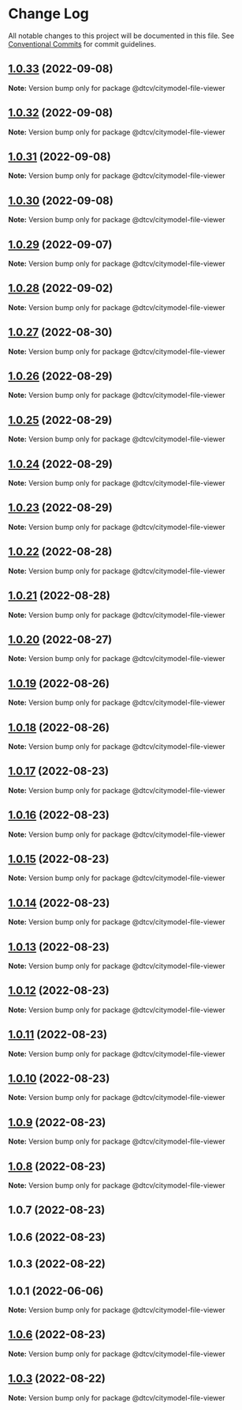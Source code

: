 # Change Log

All notable changes to this project will be documented in this file.
See [Conventional Commits](https://conventionalcommits.org) for commit guidelines.

## [1.0.33](https://github.com/paramountric/digitaltwincityviewer/compare/@dtcv/citymodel-file-viewer@1.0.32...@dtcv/citymodel-file-viewer@1.0.33) (2022-09-08)

**Note:** Version bump only for package @dtcv/citymodel-file-viewer





## [1.0.32](https://github.com/paramountric/digitaltwincityviewer/compare/@dtcv/citymodel-file-viewer@1.0.31...@dtcv/citymodel-file-viewer@1.0.32) (2022-09-08)

**Note:** Version bump only for package @dtcv/citymodel-file-viewer





## [1.0.31](https://github.com/paramountric/digitaltwincityviewer/compare/@dtcv/citymodel-file-viewer@1.0.30...@dtcv/citymodel-file-viewer@1.0.31) (2022-09-08)

**Note:** Version bump only for package @dtcv/citymodel-file-viewer





## [1.0.30](https://github.com/paramountric/digitaltwincityviewer/compare/@dtcv/citymodel-file-viewer@1.0.29...@dtcv/citymodel-file-viewer@1.0.30) (2022-09-08)

**Note:** Version bump only for package @dtcv/citymodel-file-viewer





## [1.0.29](https://github.com/paramountric/digitaltwincityviewer/compare/@dtcv/citymodel-file-viewer@1.0.28...@dtcv/citymodel-file-viewer@1.0.29) (2022-09-07)

**Note:** Version bump only for package @dtcv/citymodel-file-viewer





## [1.0.28](https://github.com/paramountric/digitaltwincityviewer/compare/@dtcv/citymodel-file-viewer@1.0.27...@dtcv/citymodel-file-viewer@1.0.28) (2022-09-02)

**Note:** Version bump only for package @dtcv/citymodel-file-viewer





## [1.0.27](https://github.com/paramountric/digitaltwincityviewer/compare/@dtcv/citymodel-file-viewer@1.0.26...@dtcv/citymodel-file-viewer@1.0.27) (2022-08-30)

**Note:** Version bump only for package @dtcv/citymodel-file-viewer





## [1.0.26](https://github.com/paramountric/digitaltwincityviewer/compare/@dtcv/citymodel-file-viewer@1.0.25...@dtcv/citymodel-file-viewer@1.0.26) (2022-08-29)

**Note:** Version bump only for package @dtcv/citymodel-file-viewer





## [1.0.25](https://github.com/paramountric/digitaltwincityviewer/compare/@dtcv/citymodel-file-viewer@1.0.24...@dtcv/citymodel-file-viewer@1.0.25) (2022-08-29)

**Note:** Version bump only for package @dtcv/citymodel-file-viewer





## [1.0.24](https://github.com/paramountric/digitaltwincityviewer/compare/@dtcv/citymodel-file-viewer@1.0.23...@dtcv/citymodel-file-viewer@1.0.24) (2022-08-29)

**Note:** Version bump only for package @dtcv/citymodel-file-viewer





## [1.0.23](https://github.com/paramountric/digitaltwincityviewer/compare/@dtcv/citymodel-file-viewer@1.0.22...@dtcv/citymodel-file-viewer@1.0.23) (2022-08-29)

**Note:** Version bump only for package @dtcv/citymodel-file-viewer





## [1.0.22](https://github.com/paramountric/digitaltwincityviewer/compare/@dtcv/citymodel-file-viewer@1.0.21...@dtcv/citymodel-file-viewer@1.0.22) (2022-08-28)

**Note:** Version bump only for package @dtcv/citymodel-file-viewer





## [1.0.21](https://github.com/paramountric/digitaltwincityviewer/compare/@dtcv/citymodel-file-viewer@1.0.20...@dtcv/citymodel-file-viewer@1.0.21) (2022-08-28)

**Note:** Version bump only for package @dtcv/citymodel-file-viewer





## [1.0.20](https://github.com/paramountric/digitaltwincityviewer/compare/@dtcv/citymodel-file-viewer@1.0.19...@dtcv/citymodel-file-viewer@1.0.20) (2022-08-27)

**Note:** Version bump only for package @dtcv/citymodel-file-viewer





## [1.0.19](https://github.com/paramountric/digitaltwincityviewer/compare/@dtcv/citymodel-file-viewer@1.0.18...@dtcv/citymodel-file-viewer@1.0.19) (2022-08-26)

**Note:** Version bump only for package @dtcv/citymodel-file-viewer





## [1.0.18](https://github.com/paramountric/digitaltwincityviewer/compare/@dtcv/citymodel-file-viewer@1.0.17...@dtcv/citymodel-file-viewer@1.0.18) (2022-08-26)

**Note:** Version bump only for package @dtcv/citymodel-file-viewer





## [1.0.17](https://github.com/paramountric/digitaltwincityviewer/compare/@dtcv/citymodel-file-viewer@1.0.16...@dtcv/citymodel-file-viewer@1.0.17) (2022-08-23)

**Note:** Version bump only for package @dtcv/citymodel-file-viewer





## [1.0.16](https://github.com/paramountric/digitaltwincityviewer/compare/@dtcv/citymodel-file-viewer@1.0.15...@dtcv/citymodel-file-viewer@1.0.16) (2022-08-23)

**Note:** Version bump only for package @dtcv/citymodel-file-viewer





## [1.0.15](https://github.com/paramountric/digitaltwincityviewer/compare/@dtcv/citymodel-file-viewer@1.0.14...@dtcv/citymodel-file-viewer@1.0.15) (2022-08-23)

**Note:** Version bump only for package @dtcv/citymodel-file-viewer





## [1.0.14](https://github.com/paramountric/digitaltwincityviewer/compare/@dtcv/citymodel-file-viewer@1.0.13...@dtcv/citymodel-file-viewer@1.0.14) (2022-08-23)

**Note:** Version bump only for package @dtcv/citymodel-file-viewer





## [1.0.13](https://github.com/paramountric/digitaltwincityviewer/compare/@dtcv/citymodel-file-viewer@1.0.12...@dtcv/citymodel-file-viewer@1.0.13) (2022-08-23)

**Note:** Version bump only for package @dtcv/citymodel-file-viewer





## [1.0.12](https://github.com/paramountric/digitaltwincityviewer/compare/@dtcv/citymodel-file-viewer@1.0.11...@dtcv/citymodel-file-viewer@1.0.12) (2022-08-23)

**Note:** Version bump only for package @dtcv/citymodel-file-viewer





## [1.0.11](https://github.com/paramountric/digitaltwincityviewer/compare/@dtcv/citymodel-file-viewer@1.0.10...@dtcv/citymodel-file-viewer@1.0.11) (2022-08-23)

**Note:** Version bump only for package @dtcv/citymodel-file-viewer





## [1.0.10](https://github.com/paramountric/digitaltwincityviewer/compare/@dtcv/citymodel-file-viewer@1.0.9...@dtcv/citymodel-file-viewer@1.0.10) (2022-08-23)

**Note:** Version bump only for package @dtcv/citymodel-file-viewer





## [1.0.9](https://github.com/paramountric/digitaltwincityviewer/compare/@dtcv/citymodel-file-viewer@1.0.8...@dtcv/citymodel-file-viewer@1.0.9) (2022-08-23)

**Note:** Version bump only for package @dtcv/citymodel-file-viewer





## [1.0.8](https://github.com/paramountric/digitaltwincityviewer/compare/@dtcv/citymodel-file-viewer@1.0.7...@dtcv/citymodel-file-viewer@1.0.8) (2022-08-23)

**Note:** Version bump only for package @dtcv/citymodel-file-viewer





## 1.0.7 (2022-08-23)



## 1.0.6 (2022-08-23)



## 1.0.3 (2022-08-22)



## 1.0.1 (2022-06-06)

**Note:** Version bump only for package @dtcv/citymodel-file-viewer





## [1.0.6](https://github.com/paramountric/digitaltwincityviewer/compare/v1.0.5...v1.0.6) (2022-08-23)

**Note:** Version bump only for package @dtcv/citymodel-file-viewer





## [1.0.3](https://github.com/paramountric/digitaltwincityviewer/compare/v1.0.2...v1.0.3) (2022-08-22)

**Note:** Version bump only for package @dtcv/citymodel-file-viewer
